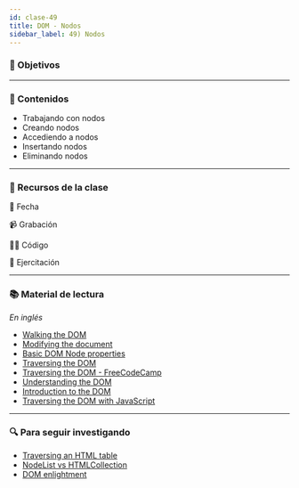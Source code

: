 ```yaml
---
id: clase-49
title: DOM - Nodos
sidebar_label: 49) Nodos
---
```


### 🏁 Objetivos

---

### 📝 Contenidos

- Trabajando con nodos
- Creando nodos
- Accediendo a nodos
- Insertando nodos
- Eliminando nodos

---

### 🚀 Recursos de la clase

📆 Fecha

📹 Grabación

👩‍💻 Código

💪 Ejercitación

---

### 📚 Material de lectura

_En inglés_

- [Walking the DOM](https://javascript.info/dom-navigation)
- [Modifying the document](https://javascript.info/modifying-document)
- [Basic DOM Node properties](https://javascript.info/basic-dom-node-properties)
- [Traversing the DOM](https://www.kirupa.com/html5/traversing_the_dom.htm)
- [Traversing the DOM - FreeCodeCamp](https://www.freecodecamp.org/news/traversing-the-dom-is-just-like-creating-your-personal-schedule-30dacb1bebf0/)
- [Understanding the DOM](https://www.digitalocean.com/community/tutorial_series/understanding-the-dom-document-object-model)
- [Introduction to the DOM](https://developer.mozilla.org/en-US/docs/Web/API/Document_Object_Model/Introduction)
- [Traversing the DOM with JavaScript](https://zellwk.com/blog/dom-traversals/)

---

### 🔍 Para seguir investigando

- [Traversing an HTML table](https://developer.mozilla.org/en-US/docs/Web/API/Document_Object_Model/Traversing_an_HTML_table_with_JavaScript_and_DOM_Interfaces)
- [NodeList vs HTMLCollection](https://www.bitdegree.org/learn/nodelist)
- [DOM enlightment](http://domenlightenment.com/)
